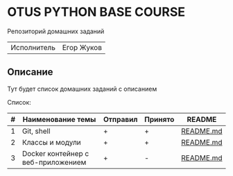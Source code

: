 # OTUS PYTHON BASE COURSE

Репозиторий домашних заданий

|  |  |
|---|---|
|Исполнитель|Егор Жуков|

## Описание

Тут будет список домашних заданий с описанием

Список:

| #   | Наименование темы | Отправил | Принято | README                             |
|-----|-------------------|----------|---------|------------------------------------|
| 1   | Git, shell        | +        | +       | [README.md](homework_01/README.md) |
| 2   | Классы и модули   | +        | +       | [README.md](homework_02/README.md) |
| 3   | Docker контейнер c веб-приложением   | +        | -       | [README.md](homework_03/README.md) |
